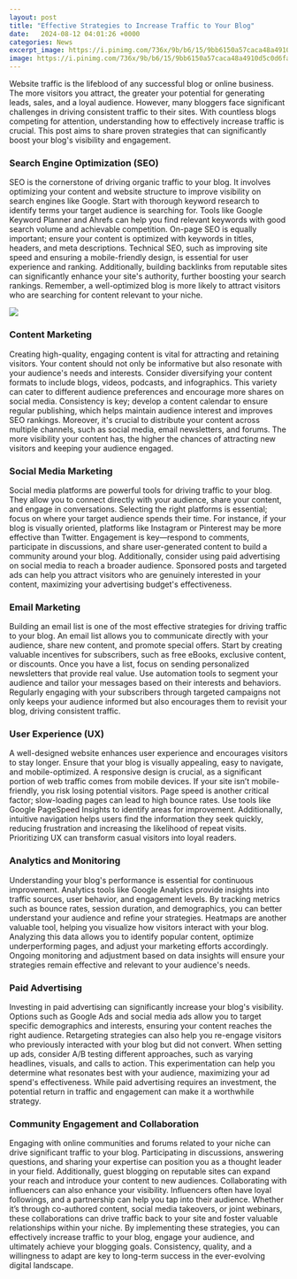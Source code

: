 ```yaml
---
layout: post
title: "Effective Strategies to Increase Traffic to Your Blog"
date:   2024-08-12 04:01:26 +0000
categories: News
excerpt_image: https://i.pinimg.com/736x/9b/b6/15/9bb6150a57caca48a4910d5c0d6fafd2--how-to-have-a-successful-blog-successful-blogging.jpg
image: https://i.pinimg.com/736x/9b/b6/15/9bb6150a57caca48a4910d5c0d6fafd2--how-to-have-a-successful-blog-successful-blogging.jpg
---
```


Website traffic is the lifeblood of any successful blog or online business. The more visitors you attract, the greater your potential for generating leads, sales, and a loyal audience. However, many bloggers face significant challenges in driving consistent traffic to their sites. With countless blogs competing for attention, understanding how to effectively increase traffic is crucial. This post aims to share proven strategies that can significantly boost your blog's visibility and engagement.
### Search Engine Optimization (SEO)
SEO is the cornerstone of driving organic traffic to your blog. It involves optimizing your content and website structure to improve visibility on search engines like Google. Start with thorough keyword research to identify terms your target audience is searching for. Tools like Google Keyword Planner and Ahrefs can help you find relevant keywords with good search volume and achievable competition.
On-page SEO is equally important; ensure your content is optimized with keywords in titles, headers, and meta descriptions. Technical SEO, such as improving site speed and ensuring a mobile-friendly design, is essential for user experience and ranking. Additionally, building backlinks from reputable sites can significantly enhance your site's authority, further boosting your search rankings. Remember, a well-optimized blog is more likely to attract visitors who are searching for content relevant to your niche.

![](https://i.pinimg.com/736x/9b/b6/15/9bb6150a57caca48a4910d5c0d6fafd2--how-to-have-a-successful-blog-successful-blogging.jpg)
### Content Marketing
Creating high-quality, engaging content is vital for attracting and retaining visitors. Your content should not only be informative but also resonate with your audience's needs and interests. Consider diversifying your content formats to include blogs, videos, podcasts, and infographics. This variety can cater to different audience preferences and encourage more shares on social media.
Consistency is key; develop a content calendar to ensure regular publishing, which helps maintain audience interest and improves SEO rankings. Moreover, it's crucial to distribute your content across multiple channels, such as social media, email newsletters, and forums. The more visibility your content has, the higher the chances of attracting new visitors and keeping your audience engaged.
### Social Media Marketing
Social media platforms are powerful tools for driving traffic to your blog. They allow you to connect directly with your audience, share your content, and engage in conversations. Selecting the right platforms is essential; focus on where your target audience spends their time. For instance, if your blog is visually oriented, platforms like Instagram or Pinterest may be more effective than Twitter.
Engagement is key—respond to comments, participate in discussions, and share user-generated content to build a community around your blog. Additionally, consider using paid advertising on social media to reach a broader audience. Sponsored posts and targeted ads can help you attract visitors who are genuinely interested in your content, maximizing your advertising budget's effectiveness.
### Email Marketing
Building an email list is one of the most effective strategies for driving traffic to your blog. An email list allows you to communicate directly with your audience, share new content, and promote special offers. Start by creating valuable incentives for subscribers, such as free eBooks, exclusive content, or discounts.
Once you have a list, focus on sending personalized newsletters that provide real value. Use automation tools to segment your audience and tailor your messages based on their interests and behaviors. Regularly engaging with your subscribers through targeted campaigns not only keeps your audience informed but also encourages them to revisit your blog, driving consistent traffic.
### User Experience (UX)
A well-designed website enhances user experience and encourages visitors to stay longer. Ensure that your blog is visually appealing, easy to navigate, and mobile-optimized. A responsive design is crucial, as a significant portion of web traffic comes from mobile devices. If your site isn’t mobile-friendly, you risk losing potential visitors.
Page speed is another critical factor; slow-loading pages can lead to high bounce rates. Use tools like Google PageSpeed Insights to identify areas for improvement. Additionally, intuitive navigation helps users find the information they seek quickly, reducing frustration and increasing the likelihood of repeat visits. Prioritizing UX can transform casual visitors into loyal readers.
### Analytics and Monitoring
Understanding your blog's performance is essential for continuous improvement. Analytics tools like Google Analytics provide insights into traffic sources, user behavior, and engagement levels. By tracking metrics such as bounce rates, session duration, and demographics, you can better understand your audience and refine your strategies.
Heatmaps are another valuable tool, helping you visualize how visitors interact with your blog. Analyzing this data allows you to identify popular content, optimize underperforming pages, and adjust your marketing efforts accordingly. Ongoing monitoring and adjustment based on data insights will ensure your strategies remain effective and relevant to your audience's needs.
### Paid Advertising
Investing in paid advertising can significantly increase your blog's visibility. Options such as Google Ads and social media ads allow you to target specific demographics and interests, ensuring your content reaches the right audience. Retargeting strategies can also help you re-engage visitors who previously interacted with your blog but did not convert.
When setting up ads, consider A/B testing different approaches, such as varying headlines, visuals, and calls to action. This experimentation can help you determine what resonates best with your audience, maximizing your ad spend's effectiveness. While paid advertising requires an investment, the potential return in traffic and engagement can make it a worthwhile strategy.
### Community Engagement and Collaboration
Engaging with online communities and forums related to your niche can drive significant traffic to your blog. Participating in discussions, answering questions, and sharing your expertise can position you as a thought leader in your field. Additionally, guest blogging on reputable sites can expand your reach and introduce your content to new audiences.
Collaborating with influencers can also enhance your visibility. Influencers often have loyal followings, and a partnership can help you tap into their audience. Whether it’s through co-authored content, social media takeovers, or joint webinars, these collaborations can drive traffic back to your site and foster valuable relationships within your niche.
By implementing these strategies, you can effectively increase traffic to your blog, engage your audience, and ultimately achieve your blogging goals. Consistency, quality, and a willingness to adapt are key to long-term success in the ever-evolving digital landscape.